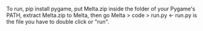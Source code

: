 To run, pip install pygame, put Melta.zip inside the folder of your Pygame's PATH, extract Melta.zip to Melta, then go Melta > code > run.py <- run.py is the file you have to double click or "run".
